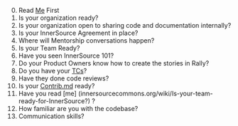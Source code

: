 0. Read [Me](Is-your-organization-ready-for-InnerSource) First
1. Is your organization ready?
  1. Is your organization open to sharing code and documentation internally?
  1. Is your InnerSource Agreement in place?
  1. Where will Mentorship conversations happen?
1. Is your Team Ready?
  1. Have you seen InnerSource 101?
  1. Do your Product Owners know how to create the stories in Rally?
  1. Do you have your [TCs](SoYouWantToBeATC)? 
  1. Have they done code reviews?
  1. Is your [Contrib.md](CreatingAContribMd) ready?
  1. Have you read [me] (innersourcecommons.org/wiki/Is-your-team-ready-for-InnerSource?) ?
1. How familiar are you with the codebase?
1. Communication skills?
